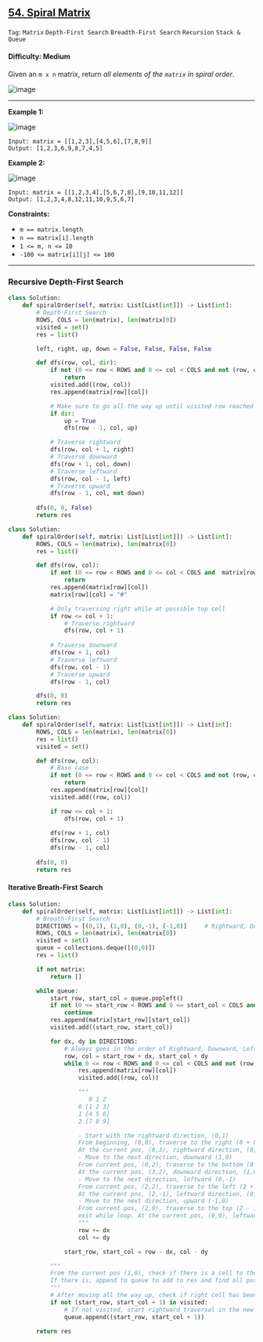 ## [54. Spiral Matrix](https://leetcode.com/problems/spiral-matrix/)

```Tag```: ```Matrix``` ```Depth-First Search``` ```Breadth-First Search``` ```Recursion``` ```Stack & Queue```

#### Difficulty: Medium

Given an ```m x n``` matrix, return _all elements of the ```matrix``` in spiral order_.

![image](https://user-images.githubusercontent.com/35042430/222346111-bdfc6bab-e63b-43d5-8f11-5b20b73cb052.png)

---

__Example 1:__

![image](https://assets.leetcode.com/uploads/2020/11/13/spiral1.jpg)
```
Input: matrix = [[1,2,3],[4,5,6],[7,8,9]]
Output: [1,2,3,6,9,8,7,4,5]
```

__Example 2:__

![image](https://assets.leetcode.com/uploads/2020/11/13/spiral.jpg)
```
Input: matrix = [[1,2,3,4],[5,6,7,8],[9,10,11,12]]
Output: [1,2,3,4,8,12,11,10,9,5,6,7]
```

__Constraints:__

- ```m == matrix.length```
- ```n == matrix[i].length```
- ```1 <= m, n <= 10```
- ```-100 <= matrix[i][j] <= 100```

---

### Recursive Depth-First Search

```Python
class Solution:
    def spiralOrder(self, matrix: List[List[int]]) -> List[int]:
        # Depth-First Search
        ROWS, COLS = len(matrix), len(matrix[0])
        visited = set()
        res = list()

        left, right, up, down = False, False, False, False

        def dfs(row, col, dir):
            if not (0 <= row < ROWS and 0 <= col < COLS and not (row, col) in visited):
                return
            visited.add((row, col))
            res.append(matrix[row][col])

            # Make sure to go all the way up until visited row reached
            if dir:
                up = True
                dfs(row - 1, col, up)

            # Traverse rightward
            dfs(row, col + 1, right)
            # Traverse downward
            dfs(row + 1, col, down)
            # Traverse leftward
            dfs(row, col - 1, left)
            # Traverse upward
            dfs(row - 1, col, not down)
        
        dfs(0, 0, False)
        return res
```

```Python
class Solution:
    def spiralOrder(self, matrix: List[List[int]]) -> List[int]:
        ROWS, COLS = len(matrix), len(matrix[0])
        res = list()

        def dfs(row, col):
            if not (0 <= row < ROWS and 0 <= col < COLS and  matrix[row][col] != "#"):
                return
            res.append(matrix[row][col])
            matrix[row][col] = "#"  

            # Only traversing right while at possible top cell
            if row <= col + 1:
                # Traverse rightward
                dfs(row, col + 1)
                
            # Traverse downward
            dfs(row + 1, col)
            # Traverse leftward
            dfs(row, col - 1)
            # Traverse upward
            dfs(row - 1, col)

        dfs(0, 0)
        return res
```

```Python
class Solution:
    def spiralOrder(self, matrix: List[List[int]]) -> List[int]:
        ROWS, COLS = len(matrix), len(matrix[0])
        res = list()
        visited = set()

        def dfs(row, col):
            # Base case
            if not (0 <= row < ROWS and 0 <= col < COLS and not (row, col) in visited):
                return
            res.append(matrix[row][col])
            visited.add((row, col))

            if row <= col + 1:
                dfs(row, col + 1)
            
            dfs(row + 1, col)
            dfs(row, col - 1)
            dfs(row - 1, col)      
        
        dfs(0, 0)
        return res
```

#### Iterative Breath-First Search

```Python
class Solution:
    def spiralOrder(self, matrix: List[List[int]]) -> List[int]:
        # Breath-First Search
        DIRECTIONS = [(0,1), (1,0), (0,-1), (-1,0)]     # Rightward, Downward, Leftward, Upward
        ROWS, COLS = len(matrix), len(matrix[0])
        visited = set()
        queue = collections.deque([(0,0)])
        res = list()

        if not matrix:
            return []

        while queue:
            start_row, start_col = queue.popleft()
            if not (0 <= start_row < ROWS and 0 <= start_col < COLS and not (start_row, start_col) in visited):
                continue
            res.append(matrix[start_row][start_col])
            visited.add((start_row, start_col))

            for dx, dy in DIRECTIONS:
                # Always goes in the order of Rightward, Downward, Leftward, Upward
                row, col = start_row + dx, start_col + dy
                while 0 <= row < ROWS and 0 <= col < COLS and not (row, col) in visited:
                    res.append(matrix[row][col])
                    visited.add((row, col))

                    """
                       0 1 2
                    0 [1 2 3]
                    1 [4 5 6]
                    2 [7 8 9]

                    - Start with the rightward direction, (0,1)
                    From beginning, (0,0), traverse to the right (0 + 0, 0 + 1). After reaching the last column, exit while loop.
                    At the current pos, (0,3), rightward direction, (0,1), update pos (0 - 0, 3 - 1), update start pos.
                    - Move to the next direction, downward (1,0)
                    From current pos, (0,2), traverse to the bottom (0 + 1, 2 + 0). After reaching the last row, exit while loop.
                    At the current pos, (3,2), downward direction, (1,0), update pos (3 - 1, 2 - 0), update start pos.
                    - Move to the next direction, leftward (0,-1)
                    From current pos, (2,2), traverse to the left (2 + 0, 2 - 1). After reaching the first column, exit while loop.
                    At the current pos, (2,-1), leftward direction, (0,-1), update pos (2 + 0, -1 - (-1)), update start pos.
                    - Move to the next direction, upward (-1,0)
                    From current pos, (2,0), traverse to the top (2 - 1, 0 + 0). After reaching the possible top row and visited cell, 
                    exit while loop. At the current pos, (0,0), leftward direction, (-1,0), update pos (0 - (-1), 0 - 0), update start pos.   
                    """
                    row += dx
                    col += dy

                start_row, start_col = row - dx, col - dy

            """
            From the current pos (1,0), check if there is a cell to the right at (1, 0 + 1)
            If there is, append to queue to add to res and find all possible directions from that cell
            """
            # After moving all the way up, check if right cell has been visited
            if not (start_row, start_col + 1) in visited:
                # If not visited, start rightward traversal in the new row
                queue.append((start_row, start_col + 1))

        return res
```

